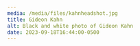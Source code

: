```yaml
---
media: /media/files/kahnheadshot.jpg
title: Gideon Kahn
alt: Black and white photo of Gideon Kahn
date: 2023-09-18T16:44:00-0500
---
```

